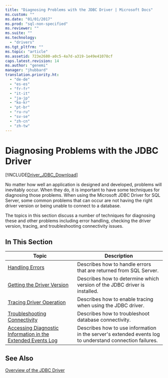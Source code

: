 ```yaml
---
title: "Diagnosing Problems with the JDBC Driver | Microsoft Docs"
ms.custom: ""
ms.date: "01/01/2017"
ms.prod: "sql-non-specified"
ms.reviewer: ""
ms.suite: ""
ms.technology: 
  - "drivers"
ms.tgt_pltfrm: ""
ms.topic: "article"
ms.assetid: 723e2680-a0c5-4a7d-a319-1e49e41078cf
caps.latest.revision: 14
ms.author: "genemi"
manager: "jhubbard"
translation.priority.ht: 
  - "de-de"
  - "es-es"
  - "fr-fr"
  - "it-it"
  - "ja-jp"
  - "ko-kr"
  - "pt-br"
  - "ru-ru"
  - "sv-se"
  - "zh-cn"
  - "zh-tw"
---
```

# Diagnosing Problems with the JDBC Driver
[!INCLUDE[Driver_JDBC_Download](../../connect/jdbc/includes)]

  No matter how well an application is designed and developed, problems will inevitably occur. When they do, it is important to have some techniques for diagnosing those problems. When using the Microsoft JDBC Driver for SQL Server, some common problems that can occur are not having the right driver version or being unable to connect to a database.  
  
 The topics in this section discuss a number of techniques for diagnosing these and other problems including error handling, checking the driver version, tracing, and troubleshooting connectivity issues.  
  
## In This Section  
  
|Topic|Description|  
|-----------|-----------------|  
|[Handling Errors](../../connect/jdbc/handling-errors.md)|Describes how to handle errors that are returned from SQL Server.|  
|[Getting the Driver Version](../../connect/jdbc/getting-the-driver-version.md)|Describes how to determine which version of the JDBC driver is installed.|  
|[Tracing Driver Operation](../../connect/jdbc/tracing-driver-operation.md)|Describes how to enable tracing when using the JDBC driver.|  
|[Troubleshooting Connectivity](../../connect/jdbc/troubleshooting-connectivity.md)|Describes how to troubleshoot database connectivity.|  
|[Accessing Diagnostic Information in the Extended Events Log](../../connect/jdbc/accessing-diagnostic-information-in-the-extended-events-log.md)|Describes how to use information in the server's extended events log to understand connection failures.|  
  
## See Also  
 [Overview of the JDBC Driver](../../connect/jdbc/overview-of-the-jdbc-driver.md)  
  
  
